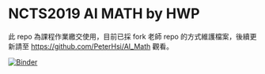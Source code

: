 # NCTS2019 AI MATH by HWP

此 repo 為課程作業繳交使用，目前已採 fork 老師 repo 的方式維護檔案，後續更新請至 https://github.com/PeterHsi/AI_Math 觀看。

[![Binder](https://mybinder.org/badge_logo.svg)](https://mybinder.org/v2/gh/PeterHsi/NCTS2019-AI-MATH-by-HWP/master)
